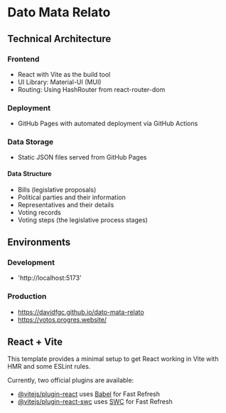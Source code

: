 # Dato Mata Relato

## Technical Architecture
### Frontend
- React with Vite as the build tool
- UI Library: Material-UI (MUI)
- Routing: Using HashRouter from react-router-dom

### Deployment
- GitHub Pages with automated deployment via GitHub Actions

### Data Storage
- Static JSON files served from GitHub Pages

#### Data Structure
- Bills (legislative proposals)
- Political parties and their information
- Representatives and their details
- Voting records
- Voting steps (the legislative process stages)

## Environments

### Development
- 'http://localhost:5173'

### Production

- https://davidfgc.github.io/dato-mata-relato
- https://votos.progres.website/

## React + Vite

This template provides a minimal setup to get React working in Vite with HMR and some ESLint rules.

Currently, two official plugins are available:

- [@vitejs/plugin-react](https://github.com/vitejs/vite-plugin-react/blob/main/packages/plugin-react/README.md) uses [Babel](https://babeljs.io/) for Fast Refresh
- [@vitejs/plugin-react-swc](https://github.com/vitejs/vite-plugin-react-swc) uses [SWC](https://swc.rs/) for Fast Refresh
